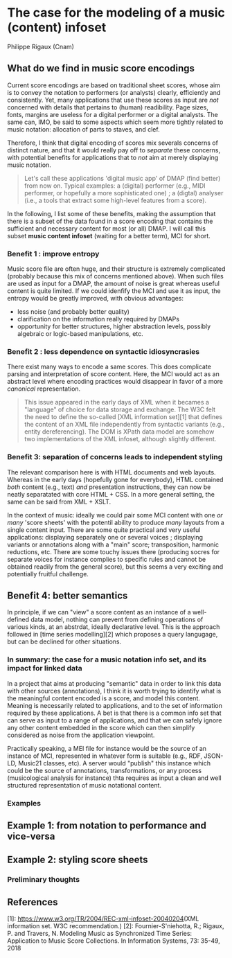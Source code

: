 # The case for the modeling of a music (content) infoset
Philippe Rigaux (Cnam)

##  What do we find in music score encodings

Current score encodings are based on traditional sheet scores, whose aim is to convey the notation
to performers (or analysts) clearly, efficiently and consistently. Yet, many applications that
use these scores as input are *not* concerned with details that pertains to (human) readibility. Page
sizes, fonts, margins are useless for a digital performer or a digital analysts. The same can, IMO, be said
to some aspects which seem more tightly related to music notation: allocation of parts to staves, and clef.

Therefore, I think that digital encoding of scores mix severals concerns of distinct nature, and that it would
really pay off to *separate* these concerns, with potential benefits for applications that to *not* aim at merely displaying
music notation.

> Let's call these applications 'digital music app' of DMAP (find better) from now on. Typical examples: a (digital) performer (e.g., MIDI performer, 
> or hopefully a more sophisticated one) ; a (digtal) analyser (i.e., a tools that extract some high-level features from a score).

In the following, I list some of these benefits, making the assumption that there is a subset of the data found in a score encoding that 
contains the sufficient and necessary content for most (or all) DMAP. I will call this subset **music content infoset** (waiting for a better term), MCI
for short.

### Benefit 1 : improve entropy

Music score file are often huge, and their structure is extremely complicated (probably because this mix of concerns mentioned above). When such files
are used as input for a DMAP, the amount of noise is great whereas useful content is quite limited. If we could idenfify the MCI and use it as input, the
entropy would be greatly improved, with obvious advantages: 

  - less noise (and probably better quality)
  - clarification on the information really required by DMAPs 
  - opportunity for better structures, higher abstraction levels, possibly algebraic or logic-based manipulations, etc.

### Benefit 2 : less dependence on syntactic idiosyncrasies

There exist many ways to encode a same scores. This does complicate parsing and interpretation of score content. Here, the MCI would act as an abstract level
where encoding practices would disappear in favor of a more *canonical* representation.

> This issue appeared in the early days of XML when it becames a "language" of choice for data storage and exchange. The W3C felt the need to define the
> so-called [XML information set][1] that defines the content of an XML file independently from syntactic variants (e.g., entity dereferencing). The DOM
> is XPath data model are somehow two implementations of the XML infoset, although slightly different.

### Benefit 3: separation of concerns leads to independent styling

The relevant comparison here is with HTML documents and web layouts. Whereas in the early days (hopefully gone for everybody), HTML contained *both* content 
(e.g., text) *and* presentation instructions, they can now be neatly separatated with core HTML + CSS. In a more general setting,  the same can be said from XML + XSLT.

In the context of music: ideally we could pair some MCI content with one *or many* 'score sheets' with the potentil ability to produce *many* layouts from 
a single content input. There are some quite practical and very useful applications: displaying separately one or several voices ; displaying variants 
or annotations along with a "main" score; transposition, harmonic reductions, etc. There are some touchy issues there (producing socres for separate voices for instance
complies to specific rules and cannot be obtained readily from the general score), but this seems a very exciting and potentially fruitful challenge.

## Benefit 4: better semantics

In principle, if we can "view" a score content as an instance of a well-defined data model, nothing can prevent from defining operations of various kinds,
at an abstrdat, ideally declarative level. This is the approach followed in [time series modelling][2] which proposes a query langugage, but can be declined 
for other situations.

### In summary: the case for a music notation info set, and its impact for linked data

In a project that aims at producing "semantic" data in order to link this data with other sources (annotations), I think it is worth trying to 
identify what is the meaningful content encoded is a score, and model this content. Meaning is necessarily related to applications, and to the set of information
required by these applications. A bet is that there is a common info set that can serve as input to a range of applications, and that we can safely ignore 
any other content embedded in the score which can then simplify considered as noise from the application viewpoint.

Practically speaking, a MEI file for instance would be the source of an instance of MCI, represented in whatever form is suitable (e.g., RDF, JSON-LD, Music21 classes, etc). 
A server would "publish" this instance which could be the source of annotations, transformations, or any process (musicological analysis for instance) thta requires
as input a clean and well structured representation of music notational content. 


### Examples 

## Example 1: from notation to performance and vice-versa

## Example 2: styling score sheets

### Preliminary thoughts




## References

[1]:  <https://www.w3.org/TR/2004/REC-xml-infoset-20040204>(XML information set. W3C recommendation.)
[2]: Fournier-S'niehotta, R.; Rigaux, P. and Travers, N. Modeling Music as Synchronized Time Series: Application to Music Score Collections. In Information Systems, 73: 35-49, 2018
